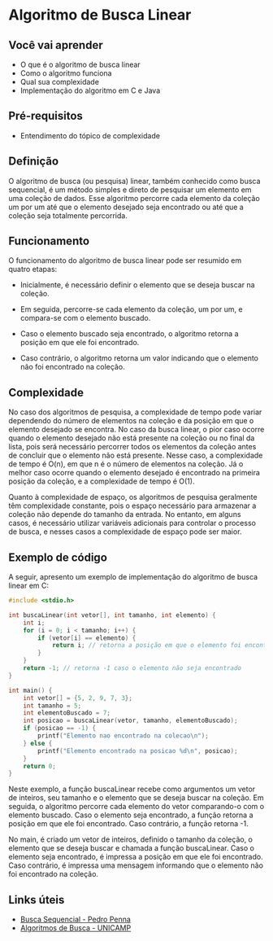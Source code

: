 # Algoritmo de Busca Linear

## Você vai aprender

- O que é o algoritmo de busca linear
- Como o algoritmo funciona
- Qual sua complexidade
- Implementação do algoritmo em C e Java

## Pré-requisitos

- Entendimento do tópico de complexidade

## Definição

O algoritmo de busca (ou pesquisa) linear, também conhecido como busca sequencial, é um método simples e direto de pesquisar um elemento em uma coleção 
de dados. Esse algoritmo percorre cada elemento da coleção um por um até que o elemento desejado seja encontrado ou até que a coleção seja totalmente 
percorrida.

## Funcionamento

O funcionamento do algoritmo de busca linear pode ser resumido em quatro etapas:

- Inicialmente, é necessário definir o elemento que se deseja buscar na coleção.

- Em seguida, percorre-se cada elemento da coleção, um por um, e compara-se com o elemento buscado.

- Caso o elemento buscado seja encontrado, o algoritmo retorna a posição em que ele foi encontrado.

- Caso contrário, o algoritmo retorna um valor indicando que o elemento não foi encontrado na coleção.

## Complexidade

No caso dos algoritmos de pesquisa, a complexidade de tempo pode variar dependendo do número de elementos na coleção e da posição em que o 
elemento desejado se encontra. No caso da busca linear, o pior caso ocorre quando o elemento desejado não está presente na coleção ou no final da lista, 
pois será necessário percorrer todos os elementos da coleção antes de concluir que o elemento não está presente. Nesse caso, a complexidade de 
tempo é O(n), em que n é o número de elementos na coleção. Já o melhor caso ocorre quando o elemento desejado é encontrado na primeira posição 
da coleção, e a complexidade de tempo é O(1).

Quanto à complexidade de espaço, os algoritmos de pesquisa geralmente têm complexidade constante, pois o espaço necessário para armazenar a 
coleção não depende do tamanho da entrada. No entanto, em alguns casos, é necessário utilizar variáveis adicionais para controlar o processo 
de busca, e nesses casos a complexidade de espaço pode ser maior.

## Exemplo de código

A seguir, apresento um exemplo de implementação do algoritmo de busca linear em C:

```c
#include <stdio.h>

int buscaLinear(int vetor[], int tamanho, int elemento) {
    int i;
    for (i = 0; i < tamanho; i++) {
        if (vetor[i] == elemento) {
            return i; // retorna a posição em que o elemento foi encontrado
        }
    }
    return -1; // retorna -1 caso o elemento não seja encontrado
}

int main() {
    int vetor[] = {5, 2, 9, 7, 3};
    int tamanho = 5;
    int elementoBuscado = 7;
    int posicao = buscaLinear(vetor, tamanho, elementoBuscado);
    if (posicao == -1) {
        printf("Elemento nao encontrado na colecao\n");
    } else {
        printf("Elemento encontrado na posicao %d\n", posicao);
    }
    return 0;
}
```

Neste exemplo, a função buscaLinear recebe como argumentos um vetor de inteiros, seu tamanho e o elemento que se deseja buscar na coleção. Em seguida, 
o algoritmo percorre cada elemento do vetor comparando-o com o elemento buscado. Caso o elemento seja encontrado, a função retorna a posição em que ele 
foi encontrado. Caso contrário, a função retorna -1.

No main, é criado um vetor de inteiros, definido o tamanho da coleção, o elemento que se deseja buscar e chamada a função buscaLinear. Caso o elemento 
seja encontrado, é impressa a posição em que ele foi encontrado. Caso contrário, é impressa uma mensagem informando que o elemento não foi encontrado 
na coleção.

## Links úteis

- [Busca Sequencial - Pedro Penna](http://desenvolvendosoftware.com.br/algoritmos/busca/busca-sequencial.html)
- [Algoritmos de Busca - UNICAMP](https://ic.unicamp.br/~mc102/aulas/aula11.pdf)
